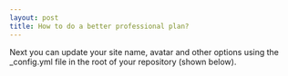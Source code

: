 ```yaml
---
layout: post
title: How to do a better professional plan?
---
```



Next you can update your site name, avatar and other options using the _config.yml file in the root of your repository (shown below).
